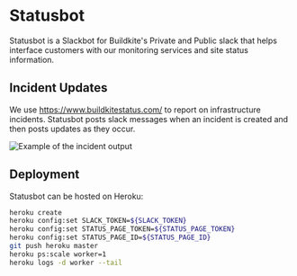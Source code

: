 # Statusbot

Statusbot is a Slackbot for Buildkite's Private and Public slack that helps interface customers with our monitoring services and site status information.

## Incident Updates

We use https://www.buildkitestatus.com/ to report on infrastructure incidents. Statusbot posts slack messages when an incident is created and then posts updates as they occur.

![Example of the incident output](https://lachlan.me/s/20171214-1x8q76fdpatikdi.png)

## Deployment

Statusbot can be hosted on Heroku:

```bash
heroku create
heroku config:set SLACK_TOKEN=${SLACK_TOKEN}
heroku config:set STATUS_PAGE_TOKEN=${STATUS_PAGE_TOKEN}
heroku config:set STATUS_PAGE_ID=${STATUS_PAGE_ID}
git push heroku master
heroku ps:scale worker=1
heroku logs -d worker --tail
```
